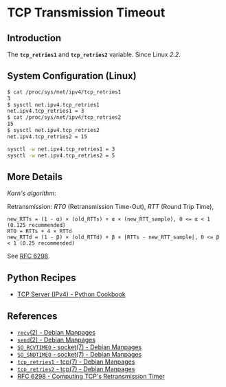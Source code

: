# TCP Transmission Timeout

## Introduction

The **`tcp_retries1`** and **`tcp_retries2`** variable. Since Linux *2.2*.

## System Configuration (Linux)

```bash
$ cat /proc/sys/net/ipv4/tcp_retries1
3
$ sysctl net.ipv4.tcp_retries1
net.ipv4.tcp_retries1 = 3
$ cat /proc/sys/net/ipv4/tcp_retries2
15
$ sysctl net.ipv4.tcp_retries2
net.ipv4.tcp_retries2 = 15

sysctl -w net.ipv4.tcp_retries1 = 3
sysctl -w net.ipv4.tcp_retries2 = 5
```

## More Details

*Karn's algorithm*:

Retransmission: *RTO* (Retransmission Time-Out), *RTT* (Round Trip Time),

```plaintext
new_RTTs = (1 - α) × (old_RTTs) + α × (new_RTT_sample), 0 <= α < 1 (0.125 recommended)
RTO = RTTs + 4 × RTTd
new_RTTd = (1 - β) × (old_RTTd) + β × |RTTs - new_RTT_sample|, 0 <= β < 1 (0.25 recommended)
```

See [RFC 6298](https://datatracker.ietf.org/doc/html/rfc6298.html).

## Python Recipes

- [TCP Server (IPv4) - Python Cookbook](https://leven-cn.github.io/python-cookbook/cookbook/core/net/tcp_server_ipv4)

## References

<!-- markdownlint-disable line-length -->

- [`recv`(2) - Debian Manpages](https://manpages.debian.org/bookworm/manpages-dev/recv.2.en.html)
- [`send`(2) - Debian Manpages](https://manpages.debian.org/bookworm/manpages-dev/send.2.en.html)
- [`SO_RCVTIMEO` - socket(7) - Debian Manpages](https://manpages.debian.org/bookworm/manpages/socket.7.en.html#SO_RCVTIMEO)
- [`SO_SNDTIMEO` - socket(7) - Debian Manpages](https://manpages.debian.org/bookworm/manpages/socket.7.en.html#SO_SNDTIMEO)
- [`tcp_retries1` - tcp(7) - Debian Manpages](https://manpages.debian.org/bookworm/manpages/tcp.7.en.html#tcp_retries1)
- [`tcp_retries2` - tcp(7) - Debian Manpages](https://manpages.debian.org/bookworm/manpages/tcp.7.en.html#tcp_retries2)
- [RFC 6298 - Computing TCP's Retransmission Timer](https://datatracker.ietf.org/doc/html/rfc6298.html)

<!-- markdownlint-enable line-length -->
